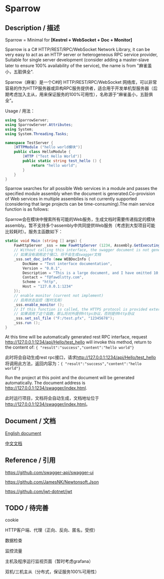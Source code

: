 # Sparrow

## Description / 描述

Sparrow = Minimal for **[Kestrel + WebSocket + Doc + Monitor]**

Sparrow is a C# HTTP/REST/RPC/WebSocket Network Library, it can be very easy to act as an HTTP server or heterogeneous RPC service provider, Suitable for single server development (consider adding a master-slave later to ensure 100% availability of the service), the name is from "麻雀虽小，五脏俱全".

Sparrow（麻雀）是一个C#的 HTTP/REST/RPC/WebSocket 网络库，可以非常容易的作为HTTP服务器或异构RPC服务提供者，适合用于开发单机型服务器（后期考虑加入主从，用来保证服务的100%可用性），名称源于“麻雀虽小，五脏俱全”。

Usage / 用法：

```csharp
using SparrowServer;
using SparrowServer.Attributes;
using System;
using System.Threading.Tasks;

namespace TestServer {
    [HTTPModule ("hello world模块")]
    public class HelloModule {
        [HTTP ("Test Hello World")]
        public static string test_hello () {
            return "hello world";
        }
    }
}
```

Sparrow searches for all possible Web services in a module and passes the specified module assembly when the document is generated.Co-provision of Web services in multiple assemblies is not currently supported (considering that large projects can be time-consuming).The main service function is as follows:

Sparrow会在模块中搜索所有可能的Web服务，生成文档时需要传递指定的模块assembly。暂不支持多个assembly中共同提供Web服务（考虑到大型项目可能比较耗时）。服务主函数如下：

```csharp
static void Main (string [] args) {
    FawHttpServer _sss = new FawHttpServer (1234, Assembly.GetExecutingAssembly (), Guid.NewGuid ().ToString ("N"));
    // Without calling this interface, the swagger document is not generated
    // 如果没有调用这个接口，将不会生成swagger文档
    _sss.set_doc_info (new WEBDocInfo {
        DocName = "Test interface documentation",
        Version = "0.0.1",
        Description = "This is a large document, and I have omitted 10,000 words here",
        Contact = "f@fawdlstty.com",
        Scheme = "http",
        Host = "127.0.0.1:1234"
    });
    // enable monitor (current not implement)
    // 启用状态监控（暂时无用）
    _sss.enable_monitor ();
    // If this function is called, the HTTPS protocol is provided externally, otherwise the HTTP protocol is provided
    // 如果调用了这个函数，那么将对外提供https协议，否则提供http协议
    _sss.set_ssl_file ("F:/test.pfx", "12345678");
    _sss.run ();
}
```

At this time will be automatically generated rest RPC interface, request <http://127.0.0.1:1234/api/Hello/test_hello> will invoke this method, return to the content of: `{ "result":"success","content":"hello world"}`

此时将会自动生成rest rpc接口，请求<http://127.0.0.1:1234/api/Hello/test_hello>将调用此方法，返回内容为：`{ "result":"success","content":"hello world"}`

Run the project at this point and the document will be generated automatically. The document address is <http://127.0.0.1:1234/swagger/index.html>.

此时运行项目，文档将会自动生成，文档地址位于<http://127.0.0.1:1234/swagger/index.html>。

## Document / 文档

[English document](./doc/en-us.md)

[中文文档](./doc/zh-cn.md)

## Reference / 引用

<https://github.com/swagger-api/swagger-ui>

<https://github.com/JamesNK/Newtonsoft.Json>

<https://github.com/jwt-dotnet/jwt>

## TODO / 待完善

cookie

HTTP客户端、代理（正向、反向、匿名，受控）

数据检查

监控流量

主机及程序运行监视页面（暂时考虑grafana）

双机/三机主从（分布式，保证服务100%可用性）

